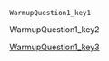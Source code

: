 ```ngMeta
WarmupQuestion1_key1
```
WarmupQuestion1_key2

[WarmupQuestion1_key3](https://www.hackerrank.com/interview/interview-preparation-kit/warmup/challenges)
